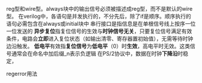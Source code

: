 reg型和wire型。always块中的输出信号必须被描述成reg型，而不是默认的wire型。
在verilog中，各语句是并发执行的，不分先后，除了if是顺序。顺序执行的语句必需包含在always或initial块中
串行接口是指信息是在单根信号线上按序一位一位发送的
**异步复位**指复位信号的生效与**时钟信号无关**，只要复位信号满足有效条件，电路会**立即**进入复位状态（如输出清零、寄存器置初始值），无需等待时钟边沿触发。
**低电平**有效指**复位信号**为**低电平**（0）时**生效**，高电平时无效。这类信号通常会在命名中加后缀_n表示负逻辑
在PS/2协议中，数据在时钟**下降沿**时稳定，

regerror用法
